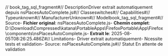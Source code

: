 // book_tag_sql_fragment#// DescriptionDriver extrait automatiquement depuis nsPlacesAutoComplete.js#// Classeswitches#// Capabilities#// Typeunknown#// ManufacturerUnknown#// Modelbook_tag_sql_fragment#// Source- **Fichier original**: nsPlacesAutoComplete.js- **Chemin complet**: D:\Download\Compressed\katana\PortableApps\FirefoxPortable\App\Firefox\components\nsPlacesAutoComplete.js- **Extrait le**: 2025-08-05T08:26:25.486Z#// Limitations- Driver extrait automatiquement- Ncessite tests et validation- Source: nsPlacesAutoComplete.js#// Statut En attente de validation